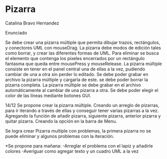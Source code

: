 # Pizarra

Catalina Bravo Hernandez

Enunciado

Se debe crear una pizarra múltiple que permita dibujar trazos, rectángulos, y conectores UML con mouseDrag. La pizarra debe modos de edición tales como borrar, y crear las diferentes formas de UML. Para eliminar se busca el elemento que contenga los pixeles encerrados por un rectángulo fantasma que queda entre mousePress y mouseRelease. La pizarra múltiple consiste en tener en el panel central una de ellas a la vez, pudiendo cambiar de una a otra sin perder lo editado. Se debe poder grabar en archivo la pizarra múltiple y cargarla de este. se debe poder borrar la pizarra completa. La pizarra múltiple se debe grabar en el archivo automáticamente al cambiar de una pizarra a otra. Se debe poder elegir el color de las líneas mediante botones GUI.

14/12
Se propone crear la pizarra múltiple.
Creando un arreglo de pizarras, para ir iterando a través de ellas y conseguir tener varias pizarras a la vez.
Agregando la función de añadir pizarra, siguiente pizarra, anterior pizarra y quitar pizarra.
Creando la opción en la barra de Menu.

Se logra crear Pizarra multiple con problemas, la primera pizarra no se puede eliminar y algunos problemas con la iteración.

*Se propone para mañana:
-Arreglar el problema con el lapiz y añadirle colores
-Averiguar como agregar texto y un cuadro UML a la vez
